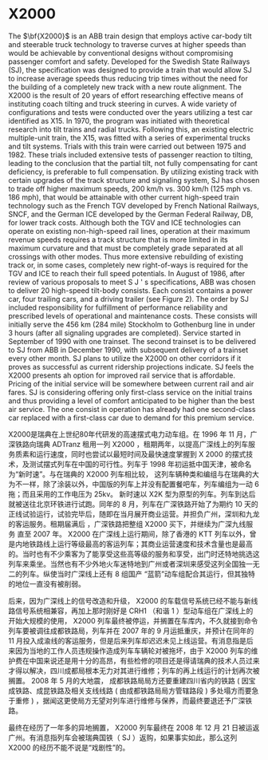 # X2000

The $\bf{X2000}$ is an ABB train design that employs active car-body tilt and steerable truck technology to traverse curves at higher speeds than would be achievable by conventional designs without 
compromising passenger comfort and safety.
Developed for the Swedish State Railways (SJ), the specification 
was designed to provide a train that would allow SJ to increase 
average speeds thus reducing trip times without the need for the 
building of a completely new track with a new route alignment.
The X2000 is the result of 20 years of effort researching 
effective means of instituting coach tilting and truck steering 
in curves. A wide variety of configurations and tests were 
conducted over the years utilizing a test car identified as X15.
In 1970, the program was initiated with theoretical research into 
tilt trains and radial trucks. Following this, an existing 
electric multiple-unit train, the X15, was fitted with a series 
of experimental trucks and tilt systems. Trials with this train 
were carried out between 1975 and 1982. These trials included 
extensive tests of passenger reaction to tilting, leading to the 
conclusion that the partial tilt, not fully compensating for cant 
deficiency, is preferable to full compensation.
By utilizing existing track with certain upgrades of the track 
structure and signaling system, SJ has chosen to trade off higher 
maximum speeds, 200 km/h vs. 300 km/h (125 mph vs. 186 mph), that 
would be attainable with other current high-speed train 
technology such as the French TGV developed by French National 
Railways, SNCF, and the German ICE developed by the German 
Federal Railway, DB, for lower track costs. Although both the 
TGV and ICE technologies can operate on existing non-high-speed 
rail lines, operation at their maximum revenue speeds requires a 
track structure that is more limited in its maximum curvature and 
that must be completely grade separated at all crossings with
other modes. Thus more extensive rebuilding of existing track 
or, in some cases, completely new right-of-ways is required for 
the TGV and ICE to reach their full speed potentials.
In August of 1986, after review of various proposals to meet S J ' s 
specifications, ABB was chosen to deliver 20 high-speed tilt-body 
consists. Each consist contains a power car, four trailing cars, 
and a driving trailer (see Figure 2). The order by SJ included 
responsibility for fulfillment of performance reliability and 
prescribed levels of operational and maintenance costs. These 
consists will initially serve the 456 km (284 mile) Stockholm to 
Gothenburg line in under 3 hours (after all signaling upgrades 
are completed). Service started in September of 1990 with one 
trainset. The second trainset is to be delivered to SJ from ABB 
in December 1990, with subsequent delivery of a trainset every 
other month. SJ plans to utilize the X2000 on other corridors if 
it proves as successful as current ridership projections 
indicate.
SJ feels the X2000 presents ah option for improved rail service 
that is affordable. Pricing of the initial service will be 
somewhere between current rail and air fares. SJ is considering 
offering only first-class service on the initial trains and thus 
providing a level of comfort anticipated to be higher than the 
best air service. The one consist in operation has already had 
one second-class car replaced with a first-class car due to 
demand for this premium service.


X2000是瑞典在上世纪80年代研发的高速摆式电力动车组。在 1996 年 11 月，广深铁路向瑞典 ADTranz 租用一列 X2000 ，租期两年，以提高广深线上的列车服务质素和运行速度，同时也尝试以最短时间及最快速度掌握到 X 2000 的摆式技术，及测试摆式列车在中国的可行性。列车于 1998 年初运抵中国天津，被命名为“新时速”。与在瑞典的 X2000 列车相比较， 这列车辆种类和编组与在瑞典的大为不一样，除了涂装以外，中国版的列车上并没有配置餐吧车，列车编组为一动 6 拖；而且采用的工作电压为 25kv。 新时速以 X2K 型为原型的列车。列车到达后就被送往北京环铁进行试跑。同年的 8 月，列车在广深铁路开始了为期约 10 天的正线试验运行，试验完毕后，随即在当月展开商业运营。并担负广州，深圳和九龙的客运服务。租期届满后 ，广深铁路把整组 X2000 买下，并继续为广深九线服务 直至 2007 年。 X2000 在广深线上运行期间，除了香港的 KTT 列车以外，曾是内地铁路线上运行等级最高的客运列车；其商业运营速度和技术含量也是最高的。当时也有不少乘客为了能享受这些高等级的服务和享受，出门时还特地挑选这列车来乘坐。当然也有不少外地火车迷特地到广州或者深圳来感受这列全国独一无二的列车。纵使当时广深线上还有 8 组国产 “蓝箭”动车组配合其运行，但其独特的地位一直没有被削弱。

后来，因为广深线上的信号改造和升级， X2000 的车载信号系统已经不能与新线路信号系统相兼容，再加上那时刚好是 CRH1 （和谐 1 ）型动车组在广深线上的开始大规模的使用， X2000 列车最终被停运，并搁置在车库内，不久就接到命令列车要被调往成都铁路局，列车并在 2007 年的 9 月运抵重庆，并预计在同年的 11 月投入成渝线的客运服务，但是后来列车却迟迟未见上线运营。有消息指是后来因为当地的工作人员违规操作造成列车车辆轮对被拖坏，由于 X2000 列车的维护费在中国来说还是用十分的高昂，有些检修的项目还是得请瑞典的技术人员过来才得以解决，四川成都局根本无力对其进行维修；列车的再上线运行的计划再次被搁置。 2008 年 5 月的大地震， 成都铁路局局方还要重建四川省内的铁路 ( 因宝成铁路、成昆铁路及相关支线线路 ( 由成都铁路局局方管辖路段 ) 多处塌方而要急于重修 ) ，据闻这更使局方无望对列车进行维修与保养，而最终要退还予广深铁路。

最终在经历了一年多的异地搁置， X2000 列车最终在 2008 年 12 月 21 日被运返广州。有消息指列车会被瑞典国铁（ SJ ）返购，如果事实如此，那么这列 X2000 的经历不能不说是“戏剧性”的。

